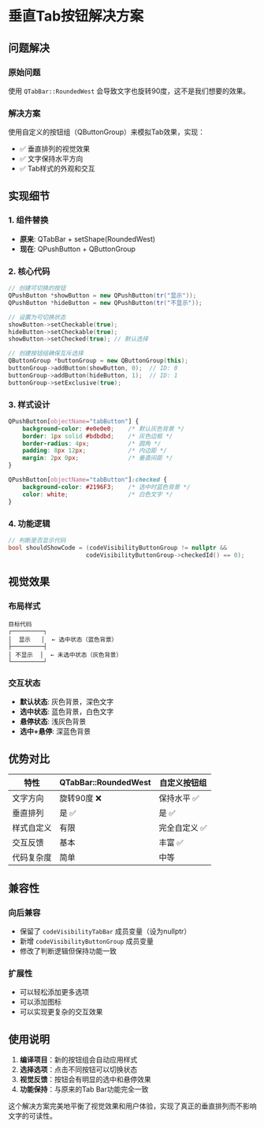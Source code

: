# 垂直Tab按钮解决方案

## 问题解决

### 原始问题
使用 `QTabBar::RoundedWest` 会导致文字也旋转90度，这不是我们想要的效果。

### 解决方案
使用自定义的按钮组（QButtonGroup）来模拟Tab效果，实现：
- ✅ 垂直排列的视觉效果
- ✅ 文字保持水平方向
- ✅ Tab样式的外观和交互

## 实现细节

### 1. 组件替换
- **原来**: QTabBar + setShape(RoundedWest)
- **现在**: QPushButton + QButtonGroup

### 2. 核心代码
```cpp
// 创建可切换的按钮
QPushButton *showButton = new QPushButton(tr("显示"));
QPushButton *hideButton = new QPushButton(tr("不显示"));

// 设置为可切换状态
showButton->setCheckable(true);
hideButton->setCheckable(true);
showButton->setChecked(true); // 默认选择

// 创建按钮组确保互斥选择
QButtonGroup *buttonGroup = new QButtonGroup(this);
buttonGroup->addButton(showButton, 0);  // ID: 0
buttonGroup->addButton(hideButton, 1);  // ID: 1
buttonGroup->setExclusive(true);
```

### 3. 样式设计
```css
QPushButton[objectName="tabButton"] {
    background-color: #e0e0e0;    /* 默认灰色背景 */
    border: 1px solid #bdbdbd;    /* 灰色边框 */
    border-radius: 4px;           /* 圆角 */
    padding: 8px 12px;            /* 内边距 */
    margin: 2px 0px;              /* 垂直间距 */
}

QPushButton[objectName="tabButton"]:checked {
    background-color: #2196F3;    /* 选中时蓝色背景 */
    color: white;                 /* 白色文字 */
}
```

### 4. 功能逻辑
```cpp
// 判断是否显示代码
bool shouldShowCode = (codeVisibilityButtonGroup != nullptr && 
                      codeVisibilityButtonGroup->checkedId() == 0);
```

## 视觉效果

### 布局样式
```
目标代码
┌─────────┐
│  显示   │  ← 选中状态（蓝色背景）
├─────────┤
│ 不显示  │  ← 未选中状态（灰色背景）
└─────────┘
```

### 交互状态
- **默认状态**: 灰色背景，深色文字
- **选中状态**: 蓝色背景，白色文字
- **悬停状态**: 浅灰色背景
- **选中+悬停**: 深蓝色背景

## 优势对比

| 特性 | QTabBar::RoundedWest | 自定义按钮组 |
|------|---------------------|-------------|
| 文字方向 | 旋转90度 ❌ | 保持水平 ✅ |
| 垂直排列 | 是 ✅ | 是 ✅ |
| 样式自定义 | 有限 | 完全自定义 ✅ |
| 交互反馈 | 基本 | 丰富 ✅ |
| 代码复杂度 | 简单 | 中等 |

## 兼容性

### 向后兼容
- 保留了 `codeVisibilityTabBar` 成员变量（设为nullptr）
- 新增 `codeVisibilityButtonGroup` 成员变量
- 修改了判断逻辑但保持功能一致

### 扩展性
- 可以轻松添加更多选项
- 可以添加图标
- 可以实现更复杂的交互效果

## 使用说明

1. **编译项目**：新的按钮组会自动应用样式
2. **选择选项**：点击不同按钮可以切换状态
3. **视觉反馈**：按钮会有明显的选中和悬停效果
4. **功能保持**：与原来的Tab Bar功能完全一致

这个解决方案完美地平衡了视觉效果和用户体验，实现了真正的垂直排列而不影响文字的可读性。
